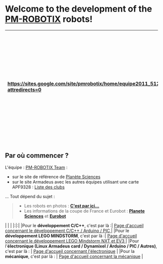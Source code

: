 # Welcome to the development of the [PM-ROBOTIX](http://sites.google.com/site/pmrobotix) robots! #
|https://sites.google.com/site/pmrobotix/home/equipe2011_512_P1050135.jpg?attredirects=0|<a href='http://www.youtube.com/watch?feature=player_embedded&v=TmtLTKzrGKw' target='_blank'><img src='http://img.youtube.com/vi/TmtLTKzrGKw/0.jpg' width='425' height=344 /></a><br />La nouvelle règle du jeu  [2015 - Robotmovies](http://www.planete-sciences.org/robot/index.php?section=pages&pageid=125)|
|:--------------------------------------------------------------------------------------|:--------------------------------------------------------------------------------------------------------------------------------------------------------------------------------------------------------------------------------------------------------------------------------------------------------------|

## Par où commencer ? ##

L'équipe : [PM-ROBOTIX Team](https://sites.google.com/site/pmrobotix/the-team) :
  * sur le site de référence de [Planète Sciences](http://www.planete-sciences.org/robot/)
  * sur le site Armadeus avec les autres équipes utilisant une carte APF9328 : [Liste des clubs](http://www.armadeus.com/wiki/index.php?title=Robotic)

... Tout dépend du sujet :
> - Les robots en photos : **[C'est par ici...](https://sites.google.com/site/pmrobotix/gallery)**
> - Les informations de la coupe de France et Eurobot :  **[Planete Sciences](http://www.planete-sciences.org/robot/index.php?section=pages&pageid=79)** et **[Eurobot](http://www.eurobot.org)**

| | |
|:|:|
|Pour le **développement C/C++**, c'est par là :| [Page d'accueil concernant le développement C/C++ / Arduino / PIC ](DevStart.md) |
|Pour le **développement LEGO MINDSTORM**, c'est par là :| [Page d'accueil concernant le développement LEGO Mindstorm NXT et EV3 ](DevMindstormStart.md) |
|Pour l'**électronique (Linux Armadeus card / Dynamixel / Arduino / PIC / Autres)**, c'est par là : | [Page d'accueil concernant l'électronique](ElecStart.md) |
|Pour la **mécanique**, c'est par là : | [Page d'accueil concernant la mécanique](MecaStart.md) |
